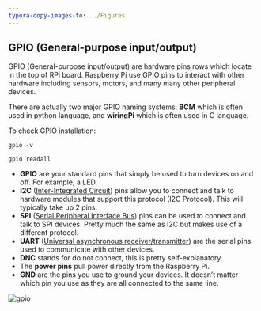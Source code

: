 ```yaml
---
typora-copy-images-to: ../Figures
---
```


## GPIO (General-purpose input/output)

GPIO (General-purpose input/output) are hardware pins rows which locate in the top of RPi board. Raspberry Pi use GPIO pins to interact with other hardware including sensors, motors, and many many other peripheral devices.

There are actually two major GPIO naming systems: **BCM** which is often used in python language, and **wiringPi** which is often used in C language. 



To check GPIO installation:

```
gpio -v
```

```
gpio readall
```

- **GPIO** are your standard pins that simply be used to turn devices on and off. For example, a LED.
- **I2C** ([Inter-Integrated Circuit](https://en.wikipedia.org/wiki/I²C)) pins allow you to connect and talk to hardware modules that support this protocol (I2C Protocol). This will typically take up 2 pins.
- **SPI** ([Serial Peripheral Interface Bus](https://en.wikipedia.org/wiki/Serial_Peripheral_Interface_Bus)) pins can be used to connect and talk to SPI devices. Pretty much the same as I2C but makes use of a different protocol.
- **UART** ([Universal asynchronous receiver/transmitter](https://en.wikipedia.org/wiki/Universal_asynchronous_receiver/transmitter)) are the serial pins used to communicate with other devices.
- **DNC** stands for do not connect, this is pretty self-explanatory.
- The **power pins** pull power directly from the Raspberry Pi.
- **GND** are the pins you use to ground your devices. It doesn’t matter which pin you use as they are all connected to the same line.

![gpio](/home/rshu/Documents/RaspberryPI/Figures/gpio.jpg)

